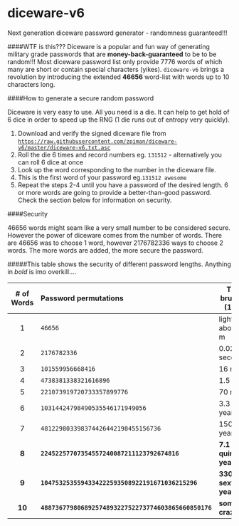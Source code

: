 # diceware-v6
Next generation diceware password generator - randomness guaranteed!!!

####WTF is this???
Diceware is a popular and fun way of generating military grade passwords that are **money-back-guaranteed** to be to be random!!! Most diceware password list only provide 7776 words of which many are short or contain special characters (yikes). `diceware-v6` brings a revolution by introducing the extended **46656** word-list with words up to 10 characters long.

####How to generate a secure random password

Diceware is very easy to use. All you need is a die. It can help to get hold of 6 dice in order to speed up the RNG (1 die runs out of entropy very quickly).

1. Download and verify the signed diceware file from [`https://raw.githubusercontent.com/zpiman/diceware-v6/master/diceware-v6.txt.asc`](https://raw.githubusercontent.com/zpiman/diceware-v6/master/diceware-v6.txt.asc)
2. Roll the die 6 times and record numbers eg. `131512` - alternatively you can roll 6 dice at once
3. Look up the word corresponding to the number in the diceware file.
4. This is the first word of your password eg.`131512 awesome`
5. Repeat the steps 2-4 until you have a password of the desired length. 6 or more words are going to provide a better-than-good password. Check the section below for information on security.

####Security

46656 words might seam like a very small number to be considered secure. However the power of diceware comes from the number of words. There are 46656 was to choose 1 word, however 2176782336 ways to choose 2 words. The more words are added, the more secure the password.

#####This table shows the security of different password lengths. Anything in *bold* is imo overkill....

| # of Words | Password permutations                                 | Time to brute force (100B/s) |
|:----------:|:------------------------------------------------------| -----------------------------|
| 1          | `46656`                                               | light travels about 100 m    |
| 2          | `2176782336`                                          | 0.02 seconds                 |
| 3          | `101559956668416`                                     | 16 minutes                   |
| 4          | `4738381338321616896`                                 | 1.5 years                    |
| 5          | `221073919720733357899776`                            | 70 millennia                 |
| 6          | `10314424798490535546171949056`                       | 3.3 billion years            |
| 7          | `481229803398374426442198455156736`                   | 150 trillion years           |
| **8**      | **`22452257707354557240087211123792674816`**          | **7.1 quintillion years**    |
| **9**      | **`1047532535594334222593508922191671036215296`**     | **330 sextillion years**     |
| **10**     | **`48873677980689257489322752273774603865660850176`** | **something-crazyllion**     |
